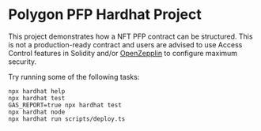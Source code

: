 # Polygon PFP Hardhat Project

This project demonstrates how a NFT PFP contract can be structured. This is not a production-ready contract and users are advised to use Access Control features in Solidity and/or [OpenZepplin](https://github.com/OpenZeppelin/openzeppelin-contracts) to configure maximum security.

Try running some of the following tasks:

```shell
npx hardhat help
npx hardhat test
GAS_REPORT=true npx hardhat test
npx hardhat node
npx hardhat run scripts/deploy.ts
```

